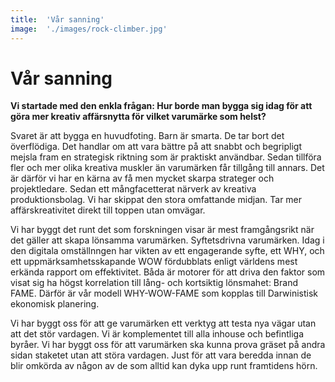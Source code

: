 ```yaml
---
title:	'Vår sanning'
image:	'./images/rock-climber.jpg'
---
```


# Vår sanning

**Vi startade med den enkla frågan: Hur borde man bygga sig idag för att göra mer kreativ affärsnytta för vilket varumärke som helst?**

Svaret är att bygga en huvudfoting. Barn är smarta. De tar bort det överflödiga. Det handlar om att vara bättre på att snabbt och begripligt mejsla fram en strategisk riktning som är praktiskt användbar. Sedan tillföra fler och mer olika kreativa muskler än varumärken får tillgång till annars. Det är därför vi har en kärna av få men mycket skarpa strateger och projektledare. Sedan ett mångfacetterat närverk av kreativa produktionsbolag. Vi har skippat den stora omfattande midjan. Tar mer affärskreativitet direkt till toppen utan omvägar.

Vi har byggt det runt det som forskningen visar är mest framgångsrikt när det gäller att skapa lönsamma varumärken. Syftetsdrivna varumärken. Idag i den digitala omställnngen har vikten av ett engagerande syfte, ett WHY, och ett uppmärksamhetsskapande WOW fördubblats enligt världens mest erkända rapport om effektivitet. Båda är motorer för att driva den faktor som visat sig ha högst korrelation till lång- och kortsiktig lönsmahet: Brand FAME. Därför är vår modell WHY-WOW-FAME som kopplas till Darwinistisk ekonomisk planering.

Vi har byggt oss för att ge varumärken ett verktyg att testa nya vägar utan att det stör vardagen. Vi är komplementet till alla inhouse och befintliga byråer. Vi har byggt oss för att varumärken ska kunna prova gräset på andra sidan staketet utan att störa vardagen. Just för att vara beredda innan de blir omkörda av någon av de som alltid kan dyka upp runt framtidens hörn. 
